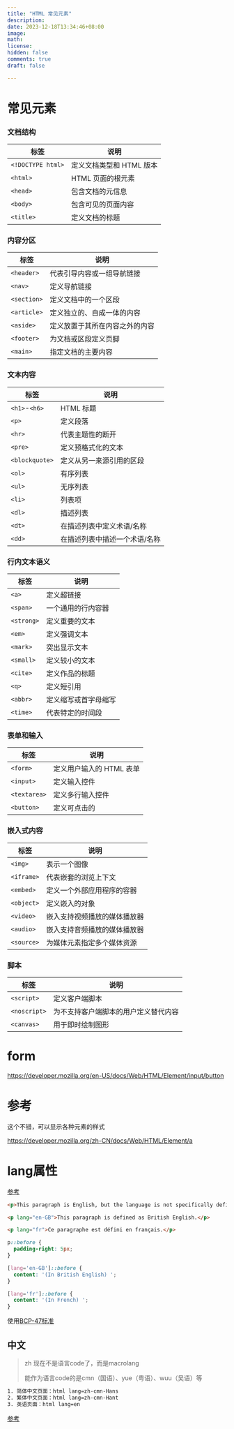```yaml
---
title: "HTML 常见元素"
description: 
date: 2023-12-18T13:34:46+08:00
image: 
math: 
license: 
hidden: false
comments: true
draft: false

---
```




# 常见元素



### 文档结构

| 标签              | 说明                     |
| ----------------- | ------------------------ |
| `<!DOCTYPE html>` | 定义文档类型和 HTML 版本 |
| `<html>`          | HTML 页面的根元素        |
| `<head>`          | 包含文档的元信息         |
| `<body>`          | 包含可见的页面内容       |
| `<title>`         | 定义文档的标题           |



### 内容分区

| 标签        | 说明                           |
| ----------- | ------------------------------ |
| `<header>`  | 代表引导内容或一组导航链接     |
| `<nav>`     | 定义导航链接                   |
| `<section>` | 定义文档中的一个区段           |
| `<article>` | 定义独立的、自成一体的内容     |
| `<aside>`   | 定义放置于其所在内容之外的内容 |
| `<footer>`  | 为文档或区段定义页脚           |
| `<main>`    | 指定文档的主要内容             |



### 文本内容

| 标签           | 说明                          |
| -------------- | ----------------------------- |
| `<h1>`-`<h6>`  | HTML 标题                     |
| `<p>`          | 定义段落                      |
| `<hr>`         | 代表主题性的断开              |
| `<pre>`        | 定义预格式化的文本            |
| `<blockquote>` | 定义从另一来源引用的区段      |
| `<ol>`         | 有序列表                      |
| `<ul>`         | 无序列表                      |
| `<li>`         | 列表项                        |
| `<dl>`         | 描述列表                      |
| `<dt>`         | 在描述列表中定义术语/名称     |
| `<dd>`         | 在描述列表中描述一个术语/名称 |



### 行内文本语义

| 标签       | 说明                 |
| ---------- | -------------------- |
| `<a>`      | 定义超链接           |
| `<span>`   | 一个通用的行内容器   |
| `<strong>` | 定义重要的文本       |
| `<em>`     | 定义强调文本         |
| `<mark>`   | 突出显示文本         |
| `<small>`  | 定义较小的文本       |
| `<cite>`   | 定义作品的标题       |
| `<q>`      | 定义短引用           |
| `<abbr>`   | 定义缩写或首字母缩写 |
| `<time>`   | 代表特定的时间段     |



### 表单和输入

| 标签         | 说明                     |
| ------------ | ------------------------ |
| `<form>`     | 定义用户输入的 HTML 表单 |
| `<input>`    | 定义输入控件             |
| `<textarea>` | 定义多行输入控件         |
| `<button>`   | 定义可点击的             |



### 嵌入式内容

| 标签       | 说明                         |
| ---------- | ---------------------------- |
| `<img>`    | 表示一个图像                 |
| `<iframe>` | 代表嵌套的浏览上下文         |
| `<embed>`  | 定义一个外部应用程序的容器   |
| `<object>` | 定义嵌入的对象               |
| `<video>`  | 嵌入支持视频播放的媒体播放器 |
| `<audio>`  | 嵌入支持音频播放的媒体播放器 |
| `<source>` | 为媒体元素指定多个媒体资源   |



### 脚本

| 标签         | 说明                                 |
| ------------ | ------------------------------------ |
| `<script>`   | 定义客户端脚本                       |
| `<noscript>` | 为不支持客户端脚本的用户定义替代内容 |
| `<canvas>`   | 用于即时绘制图形                     |



# form

https://developer.mozilla.org/en-US/docs/Web/HTML/Element/input/button



# 参考

这个不错，可以显示各种元素的样式

https://developer.mozilla.org/zh-CN/docs/Web/HTML/Element/a



# lang属性

[参考](https://developer.mozilla.org/en-US/docs/Web/HTML/Global_attributes/lang)

```html
<p>This paragraph is English, but the language is not specifically defined.</p>

<p lang="en-GB">This paragraph is defined as British English.</p>

<p lang="fr">Ce paragraphe est défini en français.</p>
```



```css
p::before {
  padding-right: 5px;
}

[lang='en-GB']::before {
  content: '(In British English) ';
}

[lang='fr']::before {
  content: '(In French) ';
}
```



使用[BCP-47标准](https://datatracker.ietf.org/doc/html/rfc5646)



## 中文

> zh 现在不是语言code了，而是macrolang
>
> 能作为语言code的是cmn（国语）、yue（粤语）、wuu（吴语）等

```bash
1. 简体中文页面：html lang=zh-cmn-Hans
2. 繁体中文页面：html lang=zh-cmn-Hant
3. 英语页面：html lang=en
```

[参考](https://www.zhihu.com/question/20797118)
